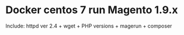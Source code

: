 # Docker centos 7 run Magento 1.9.x

Include: httpd ver 2.4 + wget + PHP versions + magerun + composer
